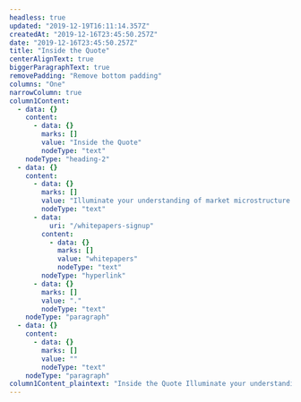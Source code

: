 ```yaml
---
headless: true
updated: "2019-12-19T16:11:14.357Z"
createdAt: "2019-12-16T23:45:50.257Z"
date: "2019-12-16T23:45:50.257Z"
title: "Inside the Quote"
centerAlignText: true
biggerParagraphText: true
removePadding: "Remove bottom padding"
columns: "One"
narrowColumn: true
column1Content:
  - data: {}
    content:
      - data: {}
        marks: []
        value: "Inside the Quote"
        nodeType: "text"
    nodeType: "heading-2"
  - data: {}
    content:
      - data: {}
        marks: []
        value: "Illuminate your understanding of market microstructure and the many ways Signum can help you trade smarter. Check out our articles below. Dive even deeper with our "
        nodeType: "text"
      - data:
          uri: "/whitepapers-signup"
        content:
          - data: {}
            marks: []
            value: "whitepapers"
            nodeType: "text"
        nodeType: "hyperlink"
      - data: {}
        marks: []
        value: "."
        nodeType: "text"
    nodeType: "paragraph"
  - data: {}
    content:
      - data: {}
        marks: []
        value: ""
        nodeType: "text"
    nodeType: "paragraph"
column1Content_plaintext: "Inside the Quote Illuminate your understanding of market microstructure and the many ways Signum can help you trade smarter. Check out our articles below. Dive even deeper with our whitepapers. "
---
```

